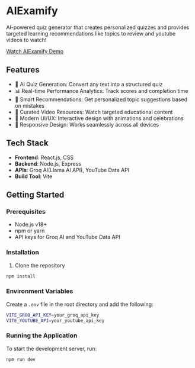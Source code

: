 # AIExamify

AI-powered quiz generator that creates personalized quizzes and provides targeted learning recommendations like topics to review and youtube videos to watch!

[Watch AIExamify Demo](./AIExamify_demo.mp4)

## Features

- 🤖 AI Quiz Generation: Convert any text into a structured quiz
- 📊 Real-time Performance Analytics: Track scores and completion time
- 🎯 Smart Recommendations: Get personalized topic suggestions based on mistakes
- 🎥 Curated Video Resources: Watch targeted educational content
- 🎨 Modern UI/UX: Interactive design with animations and celebrations
- 📱 Responsive Design: Works seamlessly across all devices

## Tech Stack

- **Frontend**: React.js, CSS
- **Backend**: Node.js, Express
- **APIs**: Groq AI(Llama AI API), YouTube Data API
- **Build Tool**: Vite

## Getting Started

### Prerequisites
- Node.js v18+
- npm or yarn
- API keys for Groq AI and YouTube Data API

### Installation

1. Clone the repository

```bash
npm install
```

### Environment Variables

Create a `.env` file in the root directory and add the following:

```bash
VITE_GROQ_API_KEY=your_groq_api_key
VITE_YOUTUBE_API=your_youtube_api_key
```

### Running the Application

To start the development server, run:

```bash
npm run dev
```



